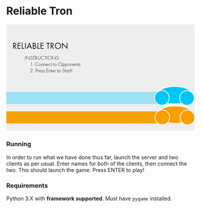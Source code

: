 # Reliable Tron
![alt text](https://raw.githubusercontent.com/FrederickGeek8/Reliable-Tron/master/SplashScreen.jpg)
### Running
In order to run what we have done thus far, launch the server and two clients as
per usual. Enter names for both of the clients, then connect the two. This should
launch the game. Press ENTER to play!

### Requirements
Python 3.X with **framework supported**. Must have `pygame` installed.
